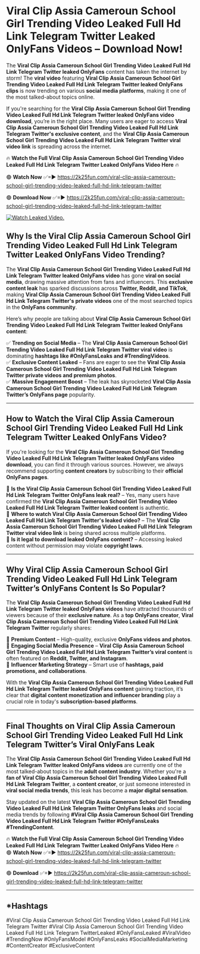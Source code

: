# Viral Clip Assia Cameroun School Girl Trending Video Leaked Full Hd Link Telegram Twitter Leaked OnlyFans Videos – Download Now!

The **Viral Clip Assia Cameroun School Girl Trending Video Leaked Full Hd Link Telegram Twitter leaked OnlyFans** content has taken the internet by storm! The **viral video** featuring **Viral Clip Assia Cameroun School Girl Trending Video Leaked Full Hd Link Telegram Twitter leaked OnlyFans clips** is now trending on various **social media platforms**, making it one of the most talked-about topics online.  

If you're searching for the **Viral Clip Assia Cameroun School Girl Trending Video Leaked Full Hd Link Telegram Twitter leaked OnlyFans video download**, you’re in the right place. Many users are eager to access **Viral Clip Assia Cameroun School Girl Trending Video Leaked Full Hd Link Telegram Twitter's exclusive content**, and the **Viral Clip Assia Cameroun School Girl Trending Video Leaked Full Hd Link Telegram Twitter viral video link** is spreading across the internet.  

🔥 **Watch the Full Viral Clip Assia Cameroun School Girl Trending Video Leaked Full Hd Link Telegram Twitter Leaked OnlyFans Video Here** 🔥  

🟢 **Watch Now** ✅=► https://2k25fun.com/viral-clip-assia-cameroun-school-girl-trending-video-leaked-full-hd-link-telegram-twitter

🟢 **Download Now** ✅=► https://2k25fun.com/viral-clip-assia-cameroun-school-girl-trending-video-leaked-full-hd-link-telegram-twitter

[![Watch Leaked Video.](https://miro.medium.com/v2/resize:fit:828/format:webp/1*cilzJN44JGOrTw9NJCrNHA.gif "Watch Leaked Video")](https://2k25fun.com/viral-clip-assia-cameroun-school-girl-trending-video-leaked-full-hd-link-telegram-twitter)

## **Why Is the Viral Clip Assia Cameroun School Girl Trending Video Leaked Full Hd Link Telegram Twitter Leaked OnlyFans Video Trending?**  

The **Viral Clip Assia Cameroun School Girl Trending Video Leaked Full Hd Link Telegram Twitter leaked OnlyFans video** has gone **viral on social media**, drawing massive attention from fans and influencers. This **exclusive content leak** has sparked discussions across **Twitter, Reddit, and TikTok**, making **Viral Clip Assia Cameroun School Girl Trending Video Leaked Full Hd Link Telegram Twitter's private videos** one of the most searched topics in the **OnlyFans community**.  

Here’s why people are talking about **Viral Clip Assia Cameroun School Girl Trending Video Leaked Full Hd Link Telegram Twitter leaked OnlyFans content**:  

✅ **Trending on Social Media** – The **Viral Clip Assia Cameroun School Girl Trending Video Leaked Full Hd Link Telegram Twitter viral video** is dominating **hashtags like #OnlyFansLeaks and #TrendingVideos**.  
✅ **Exclusive Content Leaked** – Fans are eager to see the **Viral Clip Assia Cameroun School Girl Trending Video Leaked Full Hd Link Telegram Twitter private videos and premium photos**.  
✅ **Massive Engagement Boost** – The leak has skyrocketed **Viral Clip Assia Cameroun School Girl Trending Video Leaked Full Hd Link Telegram Twitter’s OnlyFans page** popularity.  

---

## **How to Watch the Viral Clip Assia Cameroun School Girl Trending Video Leaked Full Hd Link Telegram Twitter Leaked OnlyFans Video?**  

If you're looking for the **Viral Clip Assia Cameroun School Girl Trending Video Leaked Full Hd Link Telegram Twitter leaked OnlyFans video download**, you can find it through various sources. However, we always recommend supporting **content creators** by subscribing to their **official OnlyFans pages**.  

🔹 **Is the Viral Clip Assia Cameroun School Girl Trending Video Leaked Full Hd Link Telegram Twitter OnlyFans leak real?** – Yes, many users have confirmed the **Viral Clip Assia Cameroun School Girl Trending Video Leaked Full Hd Link Telegram Twitter leaked content** is authentic.  
🔹 **Where to watch Viral Clip Assia Cameroun School Girl Trending Video Leaked Full Hd Link Telegram Twitter's leaked video?** – The **Viral Clip Assia Cameroun School Girl Trending Video Leaked Full Hd Link Telegram Twitter viral video link** is being shared across multiple platforms.  
🔹 **Is it legal to download leaked OnlyFans content?** – Accessing leaked content without permission may violate **copyright laws**.  

---

## **Why Viral Clip Assia Cameroun School Girl Trending Video Leaked Full Hd Link Telegram Twitter’s OnlyFans Content Is So Popular?**  

The **Viral Clip Assia Cameroun School Girl Trending Video Leaked Full Hd Link Telegram Twitter leaked OnlyFans videos** have attracted thousands of viewers because of their **exclusive nature**. As a **top OnlyFans creator**, **Viral Clip Assia Cameroun School Girl Trending Video Leaked Full Hd Link Telegram Twitter** regularly shares:  

📌 **Premium Content** – High-quality, exclusive **OnlyFans videos and photos**.  
📌 **Engaging Social Media Presence** – **Viral Clip Assia Cameroun School Girl Trending Video Leaked Full Hd Link Telegram Twitter’s viral content** is often featured on **Reddit, Twitter, and Instagram**.  
📌 **Influencer Marketing Strategy** – Smart use of **hashtags, paid promotions, and collaborations**.  

With the **Viral Clip Assia Cameroun School Girl Trending Video Leaked Full Hd Link Telegram Twitter leaked OnlyFans content** gaining traction, it’s clear that **digital content monetization and influencer branding** play a crucial role in today's **subscription-based platforms**.  

---

## **Final Thoughts on Viral Clip Assia Cameroun School Girl Trending Video Leaked Full Hd Link Telegram Twitter’s Viral OnlyFans Leak**  

The **Viral Clip Assia Cameroun School Girl Trending Video Leaked Full Hd Link Telegram Twitter leaked OnlyFans videos** are currently one of the most talked-about topics in the **adult content industry**. Whether you're a **fan of Viral Clip Assia Cameroun School Girl Trending Video Leaked Full Hd Link Telegram Twitter**, a **content creator**, or just someone interested in **viral social media trends**, this leak has become a **major digital sensation**.  

Stay updated on the latest **Viral Clip Assia Cameroun School Girl Trending Video Leaked Full Hd Link Telegram Twitter OnlyFans leaks** and social media trends by following **#Viral Clip Assia Cameroun School Girl Trending Video Leaked Full Hd Link Telegram Twitter #OnlyFansLeaks #TrendingContent**.  

🔥 **Watch the Full Viral Clip Assia Cameroun School Girl Trending Video Leaked Full Hd Link Telegram Twitter Leaked OnlyFans Video Here** 🔥  
🟢 **Watch Now** ✅=► https://2k25fun.com/viral-clip-assia-cameroun-school-girl-trending-video-leaked-full-hd-link-telegram-twitter

🟢 **Download** ✅=► https://2k25fun.com/viral-clip-assia-cameroun-school-girl-trending-video-leaked-full-hd-link-telegram-twitter

---

## *Hashtags
#Viral Clip Assia Cameroun School Girl Trending Video Leaked Full Hd Link Telegram Twitter #Viral Clip Assia Cameroun School Girl Trending Video Leaked Full Hd Link Telegram TwitterLeaked #OnlyFansLeaked #ViralVideo #TrendingNow #OnlyFansModel #OnlyFansLeaks #SocialMediaMarketing #ContentCreator #ExclusiveContent  